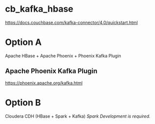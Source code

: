 # cb_kafka_hbase


https://docs.couchbase.com/kafka-connector/4.0/quickstart.html


# Option A

Apache HBase + Apache Phoenix + Phoenix Kafka Plugin

## Apache Phoenix Kafka Plugin
https://phoenix.apache.org/kafka.html

# Option B

Cloudera CDH (HBase + Spark + Kafka) *Spark Development is required.* 
